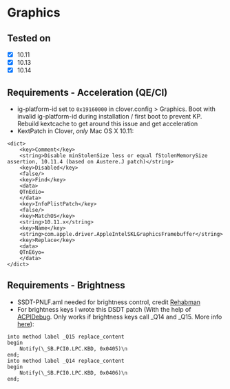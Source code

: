 # Graphics

## Tested on

- [X] 10.11
- [X] 10.13
- [X] 10.14

## Requirements - Acceleration (QE/CI)
- ig-platform-id set to ```0x19160000``` in clover.config > Graphics. Boot with invalid ig-platform-id during installation / first boot to prevent KP. Rebuild kextcache to get around this issue and get acceleration
- KextPatch in Clover, *only* Mac OS X 10.11:

```
<dict>
	<key>Comment</key>
	<string>Disable minStolenSize less or equal fStolenMemorySize assertion, 10.11.4 (based on Austere.J patch)</string>
	<key>Disabled</key>
	<false/>
	<key>Find</key>
	<data>
	QTnEdio=
	</data>
	<key>InfoPlistPatch</key>
	<false/>
	<key>MatchOS</key>
	<string>10.11.x</string>
	<key>Name</key>
	<string>com.apple.driver.AppleIntelSKLGraphicsFramebuffer</string>
	<key>Replace</key>
	<data>
	QTnE6yo=
	</data>
</dict>
```

## Requirements - Brightness
- SSDT-PNLF.aml needed for brightness control, credit [Rehabman](https://www.tonymacx86.com/threads/guide-laptop-backlight-control-using-applebacklightinjector-kext.218222/)
- For brightness keys I wrote this DSDT patch (With the help of [ACPIDebug](https://github.com/RehabMan/OS-X-ACPI-Debug). Only works if brightness keys call _Q14 and _Q15. More info [here](https://www.tonymacx86.com/threads/guide-patching-dsdt-ssdt-for-laptop-backlight-control.152659/)):

```
into method label _Q15 replace_content
begin
	Notify(\_SB.PCI0.LPC.KBD, 0x0405)\n
end;
into method label _Q14 replace_content
begin
	Notify(\_SB.PCI0.LPC.KBD, 0x0406)\n
end;
``` 
